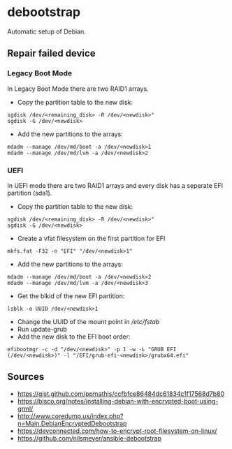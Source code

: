 # debootstrap

Automatic setup of Debian.

## Repair failed device

### Legacy Boot Mode

In Legacy Boot Mode there are two RAID1 arrays.

* Copy the partition table to the new disk:
```
sgdisk /dev/<remaining_disk> -R /dev/<newdisk>"
sgdisk -G /dev/<newdisk>
```
* Add the new partitions to the arrays:
```
mdadm --manage /dev/md/boot -a /dev/<newdisk>1
mdadm --manage /dev/md/lvm -a /dev/<newdisk>2
```

### UEFI

In UEFI mode there are two RAID1 arrays and every disk has a seperate EFI partition (sda1).

* Copy the partition table to the new disk:
```
sgdisk /dev/<remaining_disk> -R /dev/<newdisk>"
sgdisk -G /dev/<newdisk>
```
* Create a vfat filesystem on the first partition for EFI
```
mkfs.fat -F32 -n "EFI" "/dev/<newdisk>1"
```
* Add the new partitions to the arrays:
```
mdadm --manage /dev/md/boot -a /dev/<newdisk>2
mdadm --manage /dev/md/lvm -a /dev/<newdisk>3
```
* Get the blkid of the new EFI partition:
```
lsblk -o UUID /dev/<newdisk>1
```
* Change the UUID of the mount point in _/etc/fstab_
* Run update-grub
* Add the new disk to the EFI boot order:
```
efibootmgr -c -d "/dev/<newdisk>" -p 1 -w -L "GRUB EFI (/dev/<newdisk>)" -l "/EFI/grub-efi-<newdisk>/grubx64.efi"
```

## Sources

* https://gist.github.com/ppmathis/ccfbfce86484dc61834c1f17568d7b80
* https://bisco.org/notes/installing-debian-with-encrypted-boot-using-grml/
* http://www.coredump.us/index.php?n=Main.DebianEncryptedDebootstrap
* https://devconnected.com/how-to-encrypt-root-filesystem-on-linux/
* https://github.com/nilsmeyer/ansible-debootstrap